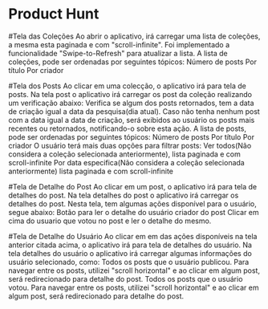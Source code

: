 # Product Hunt

#Tela das Coleções
Ao abrir o aplicativo, irá carregar uma lista de coleções, a mesma esta paginada e com "scroll-infinite".
Foi implementado a funcionalidade "Swipe-to-Refresh" para atualizar a lista.
A lista de coleções, pode ser ordenadas por seguintes tópicos:
Número de posts
Por título
Por criador 

#Tela dos Posts
Ao clicar em uma colecção, o aplicativo irá para tela de posts. Na tela post o aplicativo irá carregar os post da coleção realizando um verificação abaixo:
Verifica se algum dos posts retornados, tem a data de criação igual a data da pesquisa(dia atual).
Caso não tenha nenhum post com a data igual a data de criação, será exibidos ao usuário os posts mais recentes ou retornados, notificando-o sobre esta ação.
A lista de posts, pode ser ordenadas por seguintes tópicos:
Número de posts
Por título
Por criador 
O usuário terá mais duas opções para filtrar posts:
Ver todos(Não considera a coleção selecionada anteriormente), lista paginada e com scroll-infinite
Por data especifica(Não considera a coleção selecionada anteriormente) lista paginada e com scroll-infinite


#Tela de Detalhe do Post
Ao clicar em um post, o aplicativo irá para tela de detalhes do post. Na tela detalhes do post o aplicativo irá carregar os detalhes do post.
Nesta tela, tem algumas ações disponível para o usuário, segue abaixo:
Botão para ler o detalhe do usuário criador do post
Clicar em cima do usuario que votou no post e ler o detalhe do mesmo.

#Tela de Detalhe do Usuário
Ao clicar em em das ações disponíveis na tela anterior citada acima, o aplicativo irá para tela de detalhes do usuário. Na tela detalhes do usuário o aplicativo irá carregar algumas informações do usuário selecionado, como:
Todos os posts que o usuário publicou. Para navegar entre os posts, utilizei "scroll horizontal" e ao clicar em algum post, será redirecionado para detalhe do post.
Todos os posts que o usuário votou. Para navegar entre os posts, utilizei "scroll horizontal" e ao clicar em algum post, será redirecionado para detalhe do post.
